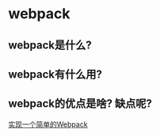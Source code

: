 # webpack

## webpack是什么?
## webpack有什么用?
## webpack的优点是啥? 缺点呢?




[实现一个简单的Webpack](https://juejin.cn/post/6844903858179670030#heading-3)
